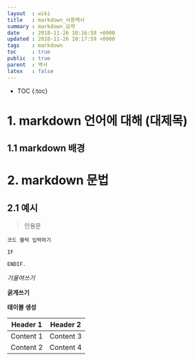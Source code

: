```yaml
---
layout  : wiki
title   : markdown_사용백서
summary : markdown_요약
date    : 2018-11-26 10:16:58 +0900
updated : 2018-11-26 10:17:59 +0900
tags    : markdown
toc     : true
public  : true
parent  : 백서
latex   : false
---
```

* TOC
{:toc}

# 1. markdown 언어에 대해 (대제목)

## 1.1 markdown 배경


# 2. markdown 문법

## 2.1 예시

> 인용문

~~~
코드 블럭 입력하기

IF

ENDIF.
~~~

*기울여쓰기*

**굵게쓰기**


**테이블 생성**

Header 1 | Header 2
--------- | ---------
Content 1 | Content 3
Content 2 | Content 4
